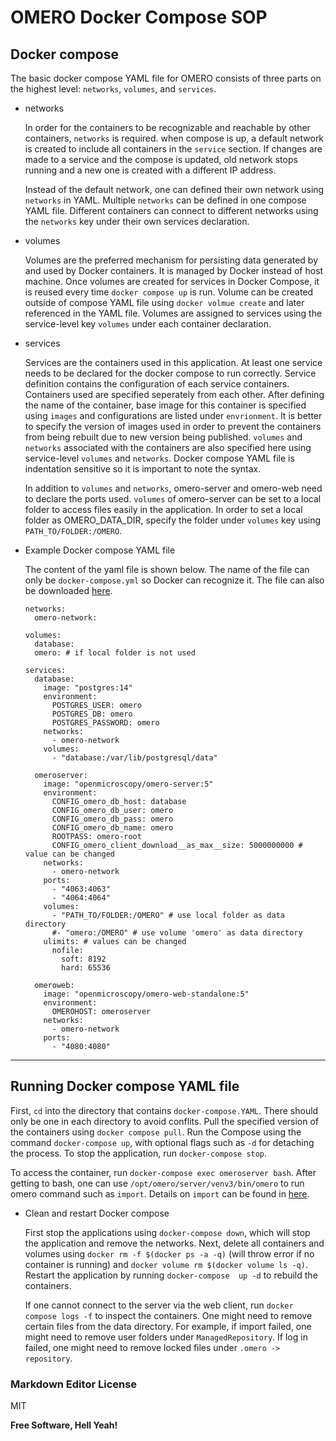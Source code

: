 # OMERO Docker Compose SOP

## Docker compose
  
  The basic docker compose YAML file for OMERO consists of three parts on the highest level: `networks`, `volumes`, and `services`.

  - networks

      In order for the containers to be recognizable and reachable by other containers, `networks` is required. when compose is up, a default network is created to include all containers in the `service` section. If changes are made to a service and the compose is updated, old network stops running and a new one is created with a different IP address.

      Instead of the default network, one can defined their own network using `networks` in YAML. Multiple `networks` can be defined in one compose YAML file. Different containers can connect to different networks using the `networks` key under their own services declaration.

  - volumes

      Volumes are the preferred mechanism for persisting data generated by and used by Docker containers. It is managed by Docker instead of host machine. Once volumes are created for services in Docker Compose, it is reused every time `docker compose up` is run. Volume can be created outside of compose YAML file using `docker volmue create` and later referenced in the YAML file. Volumes are assigned to services using the service-level key `volumes` under each container declaration.

  - services

      Services are the containers used in this application. At least one service needs to be declared for the docker compose to run correctly. Service definition contains the configuration of each service containers. Containers used are specified seperately from each other. After defining the name of the container, base image for this container is specified using `images` and configurations are listed under `envrionment`. It is better to specify the version of images used in order to prevent the containers from being rebuilt due to new version being published. `volumes` and `networks` associated with the containers are also specified here using service-level `volumes` and `networks`. Docker compose YAML file is indentation sensitive so it is important to note the syntax.

      In addition to `volumes` and `networks`, omero-server and omero-web need to declare the ports used. `volumes` of omero-server can be set to a local folder to access files easily in the application. In order to set a local folder as OMERO_DATA_DIR, specify the folder under `volumes` key using `PATH_TO/FOLDER:/OMERO`. 

- Example Docker compose YAML file

  The content of the yaml file is shown below. The name of the file can only be `docker-compose.yml` so Docker can recognize it. The file can also be downloaded [here](docker_compose/docker-compose.yml).

  ```
  networks:
    omero-network:
  
  volumes:
    database:
    omero: # if local folder is not used
  
  services:
    database:
      image: "postgres:14"
      environment:
        POSTGRES_USER: omero
        POSTGRES_DB: omero
        POSTGRES_PASSWORD: omero
      networks:
        - omero-network
      volumes:
        - "database:/var/lib/postgresql/data"
  
    omeroserver:
      image: "openmicroscopy/omero-server:5"
      environment:
        CONFIG_omero_db_host: database
        CONFIG_omero_db_user: omero
        CONFIG_omero_db_pass: omero
        CONFIG_omero_db_name: omero
        ROOTPASS: omero-root
        CONFIG_omero_client_download__as_max__size: 5000000000 # value can be changed
      networks:
        - omero-network
      ports:
        - "4063:4063"
        - "4064:4064"
      volumes:
        - "PATH_TO/FOLDER:/OMERO" # use local folder as data directory
        #- "omero:/OMERO" # use volume 'omero' as data directory
      ulimits: # values can be changed
        nofile:
          soft: 8192
          hard: 65536
    
    omeroweb:
      image: "openmicroscopy/omero-web-standalone:5"
      environment:
        OMEROHOST: omeroserver
      networks:
        - omero-network
      ports:
        - "4080:4080"
  ```

-----

## Running Docker compose YAML file
  
   First, `cd` into the directory that contains `docker-compose.YAML`. There should only be one in each directory to avoid conflits. Pull the specified version of the containers using `docker compose pull`. Run the Compose using the command `docker-compose up`, with optional flags such as `-d` for detaching the process. To stop the application, run `docker-compose stop`.
   
To access the container, run `docker-compose exec omeroserver bash`. After getting to bash, one can use `/opt/omero/server/venv3/bin/omero` to run omero command such as `import`. Details on `import` can be found in [here](import_export_sop.md).

- Clean and restart Docker compose

  First stop the applications using `docker-compose down`, which will stop the application and remove the networks. Next, delete all containers and volumes using `docker rm -f $(docker ps -a -q)` (will throw error if no container is running) and `docker volume rm $(docker volume ls -q)`. Restart the application by running `docker-compose  up -d` to rebuild the containers.

  If one cannot connect to the server via the web client, run `docker compose logs -f` to inspect the containers. One might need to remove certain files from the data directory. For example, if import failed, one might need to remove user folders under `ManagedRepository`. If log in failed, one might need to remove locked files under `.omero -> repository`.


### Markdown Editor License


MIT

**Free Software, Hell Yeah!**
